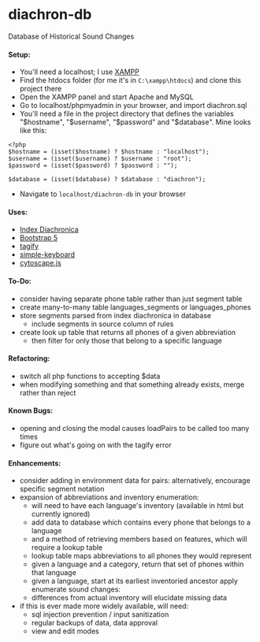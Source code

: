 # diachron-db
Database of Historical Sound Changes

#### Setup:
+ You'll need a localhost; I use [XAMPP](https://www.apachefriends.org/)
+ Find the htdocs folder (for me it's in <code>C:\xampp\htdocs</code>) and clone this project there
+ Open the XAMPP panel and start Apache and MySQL
+ Go to localhost/phpmyadmin in your browser, and import diachron.sql
+ You'll need a file in the project directory that defines the variables "\$hostname", "\$username", "\$password" and "\$database". Mine looks like this:
```
<?php
$hostname = (isset($hostname) ? $hostname : "localhost");
$username = (isset($username) ? $username : "root");
$password = (isset($password) ? $password : "");

$database = (isset($database) ? $database : "diachron");
```

+ Navigate to <code>localhost/diachron-db</code> in your browser

#### Uses:
+ [Index Diachronica](https://chridd.nfshost.com/diachronica/all)
+ [Bootstrap 5](https://getbootstrap.com/)
+ [tagify](https://yaireo.github.io/tagify/)
+ [simple-keyboard](https://hodgef.com/simple-keyboard/)
+ [cytoscape.js](https://js.cytoscape.org/)

#### To-Do:
+ consider having separate phone table rather than just segment table
+ create many-to-many table languages_segments or languages_phones
+ store segments parsed from index diachronica in database
  + include segments in source column of rules
+ create look up table that returns all phones of a given abbreviation
  + then filter for only those that belong to a specific language

#### Refactoring:
+ switch all php functions to accepting $data
+ when modifying something and that something already exists, merge rather than reject

#### Known Bugs:
+ opening and closing the modal causes loadPairs to be called too many times
+ figure out what's going on with the tagify error

#### Enhancements: 
+ consider adding in environment data for pairs: alternatively, encourage specific segment notation
+ expansion of abbreviations and inventory enumeration:
  + will need to have each language's inventory (available in html but currently ignored)
  + add data to database which contains every phone that belongs to a language
  + and a method of retrieving members based on features, which will require a lookup table
  + lookup table maps abbreviations to all phones they would represent
  + given a language and a category, return that set of phones within that language
  + given a language, start at its earliest inventoried ancestor apply enumerate sound changes:
  + differences from actual inventory will elucidate missing data
+ if this is ever made more widely available, will need:
  + sql injection prevention / input sanitization
  + regular backups of data, data approval
  + view and edit modes
